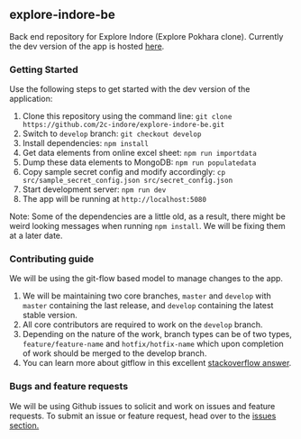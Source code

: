 ## explore-indore-be

Back end repository for Explore Indore (Explore Pokhara clone). Currently the dev version of the app is hosted [here](http://exploreindore.klldev.org).

### Getting Started
Use the following steps to get started with the dev version of the application:

1. Clone this repository using the command line: `git clone https://github.com/2c-indore/explore-indore-be.git`
2. Switch to `develop` branch: `git checkout develop`
3. Install dependencies: `npm install`
4. Get data elements from online excel sheet: `npm run importdata`
5. Dump these data elements to MongoDB: `npm run populatedata`
6. Copy sample secret config and modify accordingly: `cp src/sample_secret_config.json src/secret_config.json`
7. Start development server: `npm run dev`
8. The app will be running at `http://localhost:5080`

Note: Some of the dependencies are a little old, as a result, there might be weird looking messages when running `npm install`. We will be fixing them at a later date.


### Contributing guide
We will be using the git-flow based model to manage changes to the app.

1. We will be maintaining two core branches, `master` and `develop` with `master` containing the last release, and `develop` containing the latest stable version.
2. All core contributors are required to work on the `develop` branch.
3. Depending on the nature of the work, branch types can be of two types, `feature/feature-name` and `hotfix/hotfix-name` which upon completion of work should be merged to the develop branch.
4. You can learn more about gitflow in this excellent [stackoverflow answer](https://softwareengineering.stackexchange.com/questions/255404/how-to-use-github-branches-and-automatic-releases-for-version-management).


### Bugs and feature requests

We will be using Github issues to solicit and work on issues and feature requests. To submit an issue or feature request, head over to the [issues section.](https://github.com/2c-indore/explore-indore-be/issues/new/choose)
